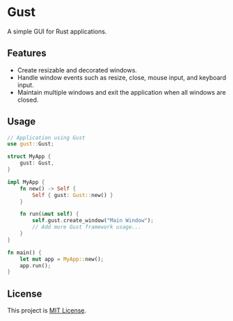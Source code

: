 # Gust

A simple GUI for Rust applications.

## Features

- Create resizable and decorated windows.
- Handle window events such as resize, close, mouse input, and keyboard input.
- Maintain multiple windows and exit the application when all windows are closed.  

## Usage

```rust
// Application using Gust
use gust::Gust;

struct MyApp {
    gust: Gust,
}

impl MyApp {
    fn new() -> Self {
        Self { gust: Gust::new() }
    }

    fn run(&mut self) {
        self.gust.create_window("Main Window");
        // Add more Gust framework usage...
    }
}

fn main() {
    let mut app = MyApp::new();
    app.run();
}
```

## License

This project is [MIT License](LICENSE).
